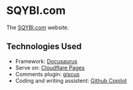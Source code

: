 # SQYBI.com

The [SQYBI.com](https://sqybi.com) website.

## Technologies Used

- Framework: [Docusaurus](https://docusaurus.io/)
- Serve on: [Cloudflare Pages](https://www.cloudflare.com/developer-platform/pages/)
- Comments plugin: [giscus](https://giscus.app/)
- Coding and writing assistent: [Github Copilot](https://github.com/features/copilot)
